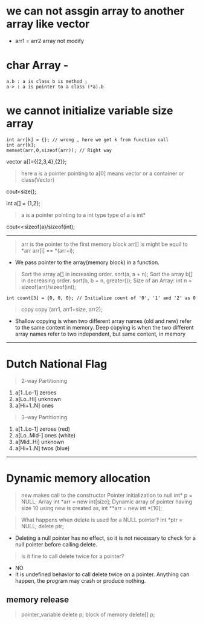 # we can not assgin array to another array like vector
- arr1 = arr2 <!--invalid  --> array not modify

# char Array -

    a.b : a is class b is method ;
    a-> : a is pointer to a class (*a).b
# we cannot initialize variable size array
    int arr[k] = {}; // wrong , here we get k from function call
    int arr[k];
    memset(arr,0,sizeof(arr)); // Right way


vector<int> a[]={{2,3,4},{2}};
>here a is a pointer pointing to a[0] means vector<int> or a container or class(Vector)
<!-- cout<<a.size(); -->
cout<<a->size();

int a[] = {1,2};
>a is a pointer pointing to a int type
>type of a is int*
<!-- cout<<a.size(); -->
cout<<sizeof(a)/sizeof(int);

*****
> arr is the pointer to the first memory block
    arr[] is might be equil to *arr
    arr[i] == *(arr+i);
- We pass pointer to the array(memory block) in a function.
>Sort the array a[] in increasing order.
    sort(a, a + n);
>Sort the array b[] in decreasing order.
    sort(b, b + n, greater<int>());
>Size of an Array:
    int n = sizeof(arr)/sizeof(int);

    int count[3] = {0, 0, 0}; // Initialize count of '0', '1' and '2' as 0
> copy
    copy (arr1, arr1+size, arr2);
-  Shallow copying is when two different array names (old and new) refer to the same content in memory. Deep copying is when the two different array names refer to two independent, but same content, in memory

*****
# Dutch National Flag
> 2-way Partitioning 
1. a[1..Lo-1] zeroes
2. a[Lo..Hi] unknown
3. a[Hi+1..N] ones

> 3-way Partitioning 
1. a[1..Lo-1] zeroes (red)
2. a[Lo..Mid-] ones (white)
3. a[Mid..Hi] unknown
4. a[Hi+1..N] twos (blue)

*****
# Dynamic memory allocation
> new makes call to the constructor
> Pointer initialization to null
    int* p = NULL;
> Array
    int *arr = new int[size];
> Dynamic array of pointer having size 10 using new is created as,
    int **arr = new int *[10];

> What happens when delete is used for a NULL pointer?
    int *ptr = NULL;
    delete ptr;
- Deleting a null pointer has no effect, so it is not necessary to check for a null pointer before calling delete.

> Is it fine to call delete twice for a pointer?
- NO
- It is undefined behavior to call delete twice on a pointer. Anything can happen, the program may crash or produce nothing.

## memory release
> pointer_variable
    delete p;
> block of memory
    delete[] p;